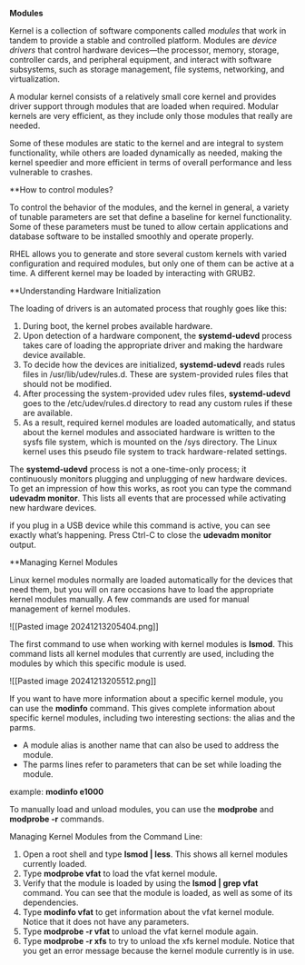 **Modules**

Kernel is a collection of software components called _modules_ that work in tandem to provide a stable and controlled platform. Modules are _device drivers_ that control hardware devices—the processor, memory, storage, controller cards, and peripheral equipment, and interact with software subsystems, such as storage management, file systems, networking, and virtualization.

A modular kernel consists of a relatively small core kernel and provides driver support through modules that are loaded when required. Modular kernels are very efficient, as they include only those modules that really are needed.

Some of these modules are static to the kernel and are integral to system functionality, while others are loaded dynamically as needed, making the kernel speedier and more efficient in terms of overall performance and less vulnerable to crashes.

**How to control modules?

To control the behavior of the modules, and the kernel in general, a variety of tunable parameters are set that define a baseline for kernel functionality. Some of these parameters must be tuned to allow certain applications and database software to be installed smoothly and operate properly.

RHEL allows you to generate and store several custom kernels with varied configuration and required modules, but only one of them can be active at a time. A different kernel may be loaded by interacting with GRUB2.

**Understanding Hardware Initialization

The loading of drivers is an automated process that roughly goes like this:

1. During boot, the kernel probes available hardware.
2. Upon detection of a hardware component, the **systemd-udevd** process takes care of loading the appropriate driver and making the hardware device available.
3. To decide how the devices are initialized, **systemd-udevd** reads rules files in /usr/lib/udev/rules.d. These are system-provided rules files that should not be modified.
4. After processing the system-provided udev rules files, **systemd-udevd** goes to the /etc/udev/rules.d directory to read any custom rules if these are available.
5. As a result, required kernel modules are loaded automatically, and status about the kernel modules and associated hardware is written to the sysfs file system, which is mounted on the /sys directory. The Linux kernel uses this pseudo file system to track hardware-related settings.

The **systemd-udevd** process is not a one-time-only process; it continuously monitors plugging and unplugging of new hardware devices. To get an impression of how this works, as root you can type the command **udevadm monitor**. This lists all events that are processed while activating new hardware devices.

if you plug in a USB device while this command is active, you can see exactly what’s happening. Press Ctrl-C to close the **udevadm monitor** output.

**Managing Kernel Modules

Linux kernel modules normally are loaded automatically for the devices that need them, but you will on rare occasions have to load the appropriate kernel modules manually. A few commands are used for manual management of kernel modules.

![[Pasted image 20241213205404.png]]

The first command to use when working with kernel modules is **lsmod**. This command lists all kernel modules that currently are used, including the modules by which this specific module is used.

![[Pasted image 20241213205512.png]]

If you want to have more information about a specific kernel module, you can use the **modinfo** command. This gives complete information about specific kernel modules, including two interesting sections: the alias and the parms.

- A module alias is another name that can also be used to address the module.
- The parms lines refer to parameters that can be set while loading the module.

example: **modinfo e1000**

To manually load and unload modules, you can use the **modprobe** and **modprobe -r** commands.

Managing Kernel Modules from the Command Line:

1. Open a root shell and type **lsmod | less**. This shows all kernel modules currently loaded.
2. Type **modprobe vfat** to load the vfat kernel module.
3. Verify that the module is loaded by using the **lsmod | grep vfat** command. You can see that the module is loaded, as well as some of its dependencies.
4. Type **modinfo vfat** to get information about the vfat kernel module. Notice that it does not have any parameters.
5. Type **modprobe -r vfat** to unload the vfat kernel module again.
6. Type **modprobe -r xfs** to try to unload the xfs kernel module. Notice that you get an error message because the kernel module currently is in use.






